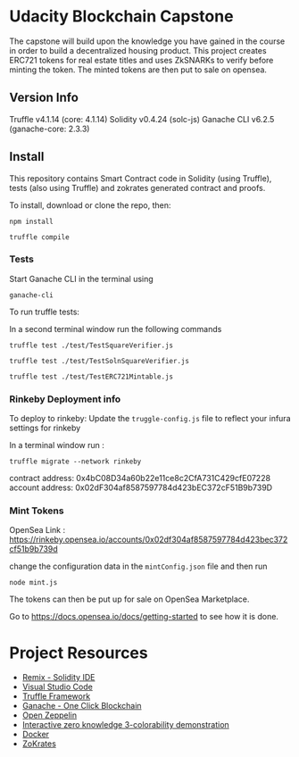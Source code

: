 # Udacity Blockchain Capstone

The capstone will build upon the knowledge you have gained in the course in order to build a decentralized housing product. 
This project creates ERC721 tokens for real estate titles and uses ZkSNARKs to verify before minting the token.
The minted tokens are then put to sale on opensea.

## Version Info

Truffle v4.1.14 (core: 4.1.14)
Solidity v0.4.24 (solc-js)
Ganache CLI v6.2.5 (ganache-core: 2.3.3)

## Install

This repository contains Smart Contract code in Solidity (using Truffle), tests (also using Truffle) and zokrates generated contract and proofs.

To install, download or clone the repo, then:

`npm install`

`truffle compile` 

### Tests

Start Ganache CLI in the terminal using

`ganache-cli `

To run truffle tests:

In a second terminal window run the following commands

`truffle test ./test/TestSquareVerifier.js`

`truffle test ./test/TestSolnSquareVerifier.js`

`truffle test ./test/TestERC721Mintable.js`

### Rinkeby Deployment info

To deploy to rinkeby:
Update the `truggle-config.js` file to reflect your infura settings for rinkeby

In a terminal window run :

`truffle migrate --network rinkeby`

contract address:    0x4bC08D34a60b22e11ce8c2CfA731C429cfE07228
account address:     0x02dF304af8587597784d423bEC372cF51B9b739D

### Mint Tokens

OpenSea Link : https://rinkeby.opensea.io/accounts/0x02df304af8587597784d423bec372cf51b9b739d

change the configuration data in the `mintConfig.json` file and then run

`node mint.js`

The tokens can then be put up for sale on OpenSea Marketplace.

Go to https://docs.opensea.io/docs/getting-started to see how it is done.

# Project Resources

* [Remix - Solidity IDE](https://remix.ethereum.org/)
* [Visual Studio Code](https://code.visualstudio.com/)
* [Truffle Framework](https://truffleframework.com/)
* [Ganache - One Click Blockchain](https://truffleframework.com/ganache)
* [Open Zeppelin ](https://openzeppelin.org/)
* [Interactive zero knowledge 3-colorability demonstration](http://web.mit.edu/~ezyang/Public/graph/svg.html)
* [Docker](https://docs.docker.com/install/)
* [ZoKrates](https://github.com/Zokrates/ZoKrates)
